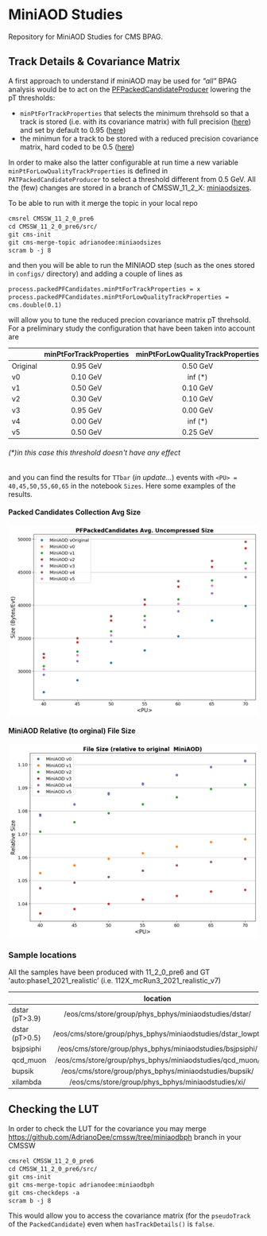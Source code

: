 
# MiniAOD Studies
Repository for MiniAOD Studies for CMS BPAG.

## Track Details & Covariance Matrix 

A first approach to understand if miniAOD may be used for *"all"* BPAG analysis would be to act on the [PFPackedCandidateProducer](https://github.com/cms-sw/cmssw/blob/master/PhysicsTools/PatAlgos/plugins/PATPackedCandidateProducer.cc) lowering the pT thresholds:

- `minPtForTrackProperties` that selects the minimum threhsold so that a track is stored (i.e. with its covariance matrix) with full precision ([here](https://github.com/cms-sw/cmssw/blob/master/PhysicsTools/PatAlgos/plugins/PATPackedCandidateProducer.cc#L133)) and set by default to 0.95 ([here](https://github.com/cms-sw/cmssw/blob/master/PhysicsTools/PatAlgos/python/slimming/packedPFCandidates_cfi.py#L19))
- the minimun for a track to be stored with a reduced precision covariance matrix, hard coded to be 0.5 ([here](https://github.com/cms-sw/cmssw/blob/master/PhysicsTools/PatAlgos/plugins/PATPackedCandidateProducer.cc#L308))

In order to make also the latter configurable at run time a new variable `minPtForLowQualityTrackProperties` is defined in `PATPackedCandidateProducer` to select a threshold different from 0.5 GeV. All the (few) changes are stored in a branch of CMSSW_11_2_X: [miniaodsizes](https://github.com/AdrianoDee/cmssw/tree/miniaodsizes).

To be able to run with it merge the topic in your local repo

```
cmsrel CMSSW_11_2_0_pre6
cd CMSSW_11_2_0_pre6/src/
git cms-init
git cms-merge-topic adrianodee:miniaodsizes
scram b -j 8
```

and then you will be able to run the MINIAOD step (such as the ones stored in `configs/` directory) and adding a couple of lines as

```
process.packedPFCandidates.minPtForTrackProperties = x
process.packedPFCandidates.minPtForLowQualityTrackProperties = cms.double(0.1)
```

will allow you to tune the reduced precion covariance matrix pT threhsold. For a preliminary study the configuration that have been taken into account are

|          | minPtForTrackProperties | minPtForLowQualityTrackProperties |
|----------|:-----------------------:|:---------------------------------:|
| Original |         0.95 GeV        |              0.50 GeV             |
| v0       |         0.10 GeV        |              inf (*)              |
| v1       |         0.50 GeV        |              0.10 GeV             |
| v2       |         0.30 GeV        |              0.10 GeV             |
| v3       |         0.95 GeV        |              0.00 GeV             |
| v4       |         0.00 GeV        |              inf (*)              |
| v5       |         0.50 GeV        |              0.25 GeV             |

###### (*)in this case this threshold doesn't have any effect

and you can find the results for `TTbar` (*in update...*) events with `<PU> = 40,45,50,55,60,65` in the notebook `Sizes`. Here some examples of the results.


#### Packed Candidates Collection Avg Size
![miniaod_candidates_avg_unc](https://raw.githubusercontent.com/AdrianoDee/warehouse/master/img/miniaod_candidates_avg_unc.png)

#### MiniAOD Relative (to orginal) File Size
![miniaod_file_rel](https://raw.githubusercontent.com/AdrianoDee/warehouse/master/img/miniaod_file_rel.png)



### Sample locations

All the samples have been produced with 11_2_0_pre6 and GT 'auto:phase1_2021_realistic’ (i.e. 112X_mcRun3_2021_realistic_v7)

|                | location                                                      | events                            | config                            |
|----------------|:-------------------------------------------------------------:|:---------------------------------:|:---------------------------------:|
| dstar (pT>3.9) | /eos/cms/store/group/phys_bphys/miniaodstudies/dstar/         |              ~90k                 |   [DStarToD0Pi_D0KPi_pT3p9](https://github.com/AdrianoDee/miniaodstudies/blob/main/configs/DStarToD0Pi_D0KPi_DStarFilter_13TeV_GEN_SIM.py)   |
| dstar (pT>0.5) | /eos/cms/store/group/phys_bphys/miniaodstudies/dstar_lowpt/   |              ~50k                 |   [DStarToD0Pi_D0Kpi_pT0p5](https://github.com/AdrianoDee/miniaodstudies/blob/main/configs/DStarToD0Pi_D0KPi_DStarFilter_13TeV_LowPt_GEN_SIM.py)
| bsjpsiphi      | /eos/cms/store/group/phys_bphys/miniaodstudies/bsjpsiphi/     |              ~50k                 |             [BsToJpsiPhi](https://github.com/AdrianoDee/miniaodstudies/blob/main/configs/BsToJpsiPhi_GEN_SIM.py)           |
| qcd_muon       | /eos/cms/store/group/phys_bphys/miniaodstudies/qcd_muon/      |              ~60k                 |             [QCD](https://github.com/AdrianoDee/miniaodstudies/blob/main/configs/QCD_GEN_SIM.py)                      |
| bupsik         | /eos/cms/store/group/phys_bphys/miniaodstudies/bupsik/         |              ~30k                 |             [BuPsiK](https://github.com/AdrianoDee/miniaodstudies/blob/main/configs/BuToPsi2SK_Psi2SToJpsiPiPi_BMuonFilter_DGamma0_TuneCP5_13TeV_GEN_SIM.py)                     |
| xilambda       | /eos/cms/store/group/phys_bphys/miniaodstudies/xi/            |              ~50k                 |             [Xi](https://github.com/AdrianoDee/miniaodstudies/blob/main/configs/XiMinus_13TeV_GEN_SIM.py)                     |


## Checking the LUT

In order to check the LUT for the covariance you may merge https://github.com/AdrianoDee/cmssw/tree/miniaodbph branch in your CMSSW

```
cmsrel CMSSW_11_2_0_pre6
cd CMSSW_11_2_0_pre6/src/
git cms-init
git cms-merge-topic adrianodee:miniaodbph
git cms-checkdeps -a 
scram b -j 8
```

This would allow you to access the covariance matrix (for the `pseudoTrack` of the `PackedCandidate`) even when `hasTrackDetails()` is `false`.
